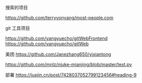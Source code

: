 搜索的项目

https://github.com/terryvonyang/most-people.com

git 工具项目

https://github.com/yangyuecho/gitWebFrontend
https://github.com/yangyuecho/gitWeb


美团
https://github.com/Janezhang650/yixiantong


https://github.com/mnlz/niuke-mianjing/blob/master/test.py


部署
https://juejin.cn/post/7428037052799123456#heading-9
